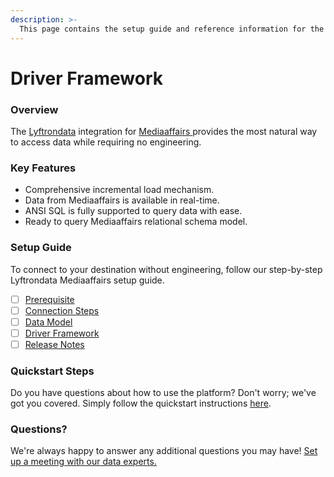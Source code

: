 ```yaml
---
description: >-
  This page contains the setup guide and reference information for the Mediaaffairs source connector.
---
```


# Driver Framework

### Overview

The [Lyftrondata](https://www.lyftrondata.com/) integration for [Mediaaffairs](https://www.lyftrondata.com/integration/mediaaffairs/)[ ](https://www.lyftrondata.com/integration/mediaaffairs/)provides the most natural way to access data while requiring no engineering.

### Key Features

* Comprehensive incremental load mechanism.
* Data from Mediaaffairs is available in real-time.&#x20;
* ANSI SQL is fully supported to query data with ease.
* Ready to query Mediaaffairs relational schema model.

### Setup Guide

To connect to your destination without engineering, follow our step-by-step Lyftrondata Mediaaffairs setup guide.

* [ ] [Prerequisite](../../marketing-analytics/mediaaffairs/prerequisite.md)
* [ ] [Connection Steps](../../marketing-analytics/mediaaffairs/connection-steps.md)
* [ ] [Data Model](../../marketing-analytics/mediaaffairs/data-model/)
* [ ] [Driver Framework](../../marketing-analytics/mediaaffairs/driver-framework/)
* [ ] [Release Notes](../../marketing-analytics/mediaaffairs/release-notes.md)

### Quickstart Steps

Do you have questions about how to use the platform? Don't worry; we've got you covered. Simply follow the quickstart instructions [here](../../../quickstart-steps.md).

### Questions? <a href="#questions" id="questions"></a>

We're always happy to answer any additional questions you may have! [Set up a meeting with our data experts.](https://www.lyftrondata.com/book-a-meeting/)


